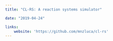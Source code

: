 ```yaml
---
title: "CL-RS: A reaction systems simulator"

date: "2019-04-24"

links:
    website: 'https://github.com/mnzluca/cl-rs'
---
```


